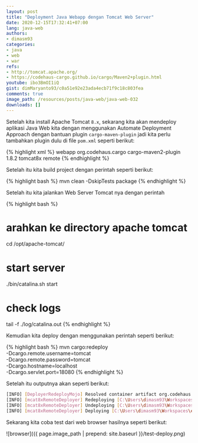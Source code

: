 ```yaml
---
layout: post
title: "Deployment Java Webapp dengan Tomcat Web Server"
date: 2020-12-15T17:32:41+07:00
lang: java-web
authors:
- dimasm93
categories:
- java
- web
- war
refs: 
- http://tomcat.apache.org/
- https://codehaus-cargo.github.io/cargo/Maven2+plugin.html
youtube: ibo3BmOI1iQ
gist: dimMaryanto93/c0a51e92e23ada4ecb71f9c18c803fea
comments: true
image_path: /resources/posts/java-web/java-web-032
downloads: []
---
```


Setelah kita install Apache Tomcat `8.x`, sekarang kita akan mendeploy aplikasi Java Web kita dengan menggunakan Automate Deployment Approach dengan bantuan plugin `cargo-maven-plugin` jadi kita perlu tambahkan plugin dulu di file `pom.xml` seperti berikut:

{% highlight xml %}
<project xmlns="http://maven.apache.org/POM/4.0.0" xmlns:xsi="http://www.w3.org/2001/XMLSchema-instance"
         xsi:schemaLocation="http://maven.apache.org/POM/4.0.0 http://maven.apache.org/maven-v4_0_0.xsd">
    <dependencies>
       <!-- Other dependency here! -->
    </dependencies>
    <build>
        <finalName>webapp</finalName>
        <!-- Other plugins here! -->
         <plugins>
            <plugin>
                <groupId>org.codehaus.cargo</groupId>
                <artifactId>cargo-maven2-plugin</artifactId>
                <version>1.8.2</version>
                <configuration>
                    <container>
                        <containerId>tomcat8x</containerId>
                        <type>remote</type>
                    </container>
                </configuration>
            </plugin>
        </plugins>
    </build>
</project>
{% endhighlight %}

Setelah itu kita build project dengan perintah seperti berikut:

{% highlight bash %}
mvn clean -DskipTests package
{% endhighlight %}

Setelah itu kita jalankan Web Server Tomcat nya dengan perintah 

{% highlight bash %}
# arahkan ke directory apache tomcat
cd /opt/apache-tomcat/

# start server
./bin/catalina.sh start

# check logs
tail -f ./log/catalina.out
{% endhighlight %}

Kemudian kita deploy dengan menggunakan perintah seperti berikut:

{% highlight bash %}
mvn cargo:redeploy \
-Dcargo.remote.username=tomcat \
-Dcargo.remote.password=tomcat \
-Dcargo.hostname=localhost \
-Dcargo.servlet.port=18080
{% endhighlight %}

Setelah itu outputnya akan seperti berikut:

```bash
[INFO] [DeployerRedeployMojo] Resolved container artifact org.codehaus.cargo:cargo-core-container-tomcat:jar:1.8.2 for container tomcat8x
[INFO] [mcat8xRemoteDeployer] Redeploying [C:\Users\dimasm93\Workspaces\examples\java-webapp-cargo-tomcat8x\target\webapp.war]
[INFO] [mcat8xRemoteDeployer] Undeploying [C:\Users\dimasm93\Workspaces\examples\java-webapp-cargo-tomcat8x\target\webapp.war]
[INFO] [mcat8xRemoteDeployer] Deploying [C:\Users\dimasm93\Workspaces\examples\java-webapp-cargo-tomcat8x\target\webapp.war]
```

Sekarang kita coba test dari web browser hasilnya seperti berikut:

![browser]({{ page.image_path | prepend: site.baseurl }}/test-deploy.png)